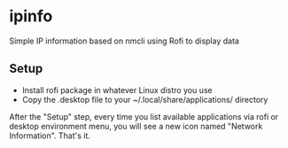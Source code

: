 # ipinfo
Simple IP information based on nmcli using Rofi to display data

## Setup

* Install rofi package in whatever Linux distro you use
* Copy the .desktop file to your ~/.local/share/applications/ directory

After the "Setup" step, every time you list available applications via rofi or desktop environment menu, you will see a new icon named "Network Information". That's it.
